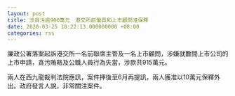 ```yaml
---
layout: post
title: 涉貪污逾900萬元　港交所前僱員和上市顧問准保釋
date: 2020-03-25 18:22:13.000000000 +08:00
categories: rss
---
```


廉政公署落案起訴港交所一名前聯席主管及一名上市顧問，涉嫌就數間上市公司的上市申請，貪污賄賂及公職人員行為失當，涉款共915萬元。

兩人在西九龍裁判法院應訊，案件押後至6月再提訊，兩人獲准以10萬元保釋外出。政府發言人說，非常關注案件。
